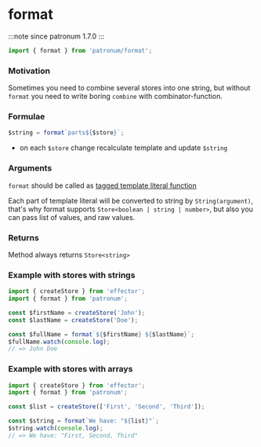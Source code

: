 # format

:::note since
patronum 1.7.0
:::

```ts
import { format } from 'patronum/format';
```

### Motivation

Sometimes you need to combine several stores into one string, but without `format` you need to write boring `combine` with combinator-function.

### Formulae

```ts
$string = format`parts${$store}`;
```

- on each `$store` change recalculate template and update `$string`

### Arguments

`format` should be called as [tagged template literal function](https://developer.mozilla.org/en-US/docs/Web/JavaScript/Reference/Template_literals#tagged_templates)

Each part of template literal will be converted to string by `String(argument)`,
that's why format supports `Store<boolean | string | number>`, but also you can pass list of values, and raw values.

### Returns

Method always returns `Store<string>`

### Example with stores with strings

```ts
import { createStore } from 'effector';
import { format } from 'patronum';

const $firstName = createStore('John');
const $lastName = createStore('Doe');

const $fullName = format`${$firstName} ${$lastName}`;
$fullName.watch(console.log);
// => John Doe
```

### Example with stores with arrays

```ts
import { createStore } from 'effector';
import { format } from 'patronum';

const $list = createStore(['First', 'Second', 'Third']);

const $string = format`We have: "${list}"`;
$string.watch(console.log);
// => We have: "First, Second, Third"
```
